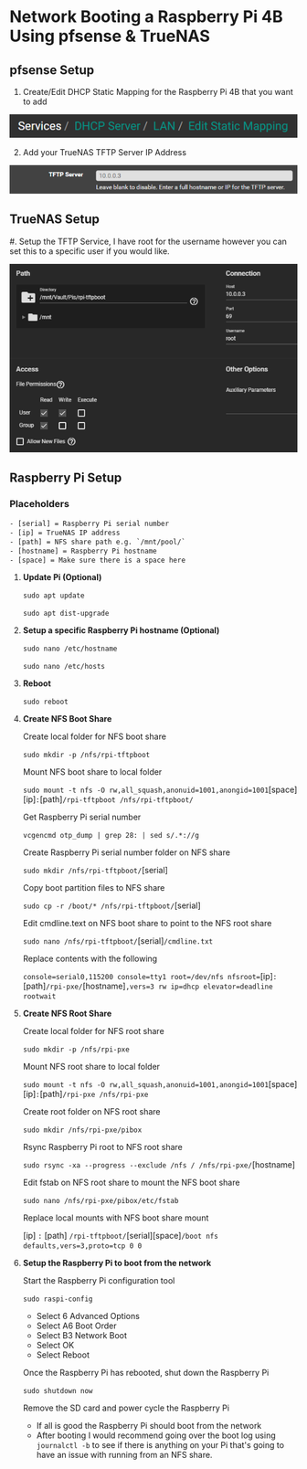 # Network Booting a Raspberry Pi 4B Using pfsense & TrueNAS

## pfsense Setup

1. Create/Edit DHCP Static Mapping for the Raspberry Pi 4B that you want to add

![Image](https://github.com/Rustyb0y/pi_pxe/blob/master/images/chrome_twXjfWi6sZ.png)

2. Add your TrueNAS TFTP Server IP Address

![Image 2](https://github.com/Rustyb0y/pi_pxe/blob/master/images/chrome_HLhIPvvha0.png)

## TrueNAS Setup

#. Setup the TFTP Service, I have root for the username however you can set this to a specific user if you would like.

![Image3](https://github.com/Rustyb0y/pi_pxe/blob/master/images/chrome_YUfjVpVHqh.png)

## Raspberry Pi Setup

### Placeholders

    - [serial] = Raspberry Pi serial number
    - [ip] = TrueNAS IP address
    - [path] = NFS share path e.g. `/mnt/pool/`
    - [hostname] = Raspberry Pi hostname
    - [space] = Make sure there is a space here

1. **Update Pi (Optional)**

    `sudo apt update`

    `sudo apt dist-upgrade`

2. **Setup a specific Raspberry Pi hostname (Optional)**

    `sudo nano /etc/hostname`

    `sudo nano /etc/hosts`

3. **Reboot**

    `sudo reboot`

4. **Create NFS Boot Share**

    Create local folder for NFS boot share
    
    `sudo mkdir -p /nfs/rpi-tftpboot`

    Mount NFS boot share to local folder
    
    `sudo mount -t nfs -O rw,all_squash,anonuid=1001,anongid=1001`[space][ip]`:`[path]`/rpi-tftpboot /nfs/rpi-tftpboot/`

    Get Raspberry Pi serial number 
    
    `vcgencmd otp_dump | grep 28: | sed s/.*://g`

    Create Raspberry Pi serial number folder on NFS share
    
    `sudo mkdir /nfs/rpi-tftpboot/`[serial]

    Copy boot partition files to NFS share
	
    `sudo cp -r /boot/* /nfs/rpi-tftpboot/`[serial]

    Edit cmdline.text on NFS boot share to point to the NFS root share
	
    `sudo nano /nfs/rpi-tftpboot/`[serial]`/cmdline.txt`
		
    Replace contents with the following
        
    `console=serial0,115200 console=tty1 root=/dev/nfs nfsroot=`[ip]`:`[path]`/rpi-pxe/`[hostname]`,vers=3 rw ip=dhcp elevator=deadline rootwait`

5. **Create NFS Root Share**

    Create local folder for NFS root share
    
    `sudo mkdir -p /nfs/rpi-pxe`

    Mount NFS root share to local folder

	`sudo mount -t nfs -O rw,all_squash,anonuid=1001,anongid=1001`[space][ip]`:`[path]`/rpi-pxe /nfs/rpi-pxe`

    Create root folder on NFS root share

	`sudo mkdir /nfs/rpi-pxe/pibox`

    Rsync Raspberry Pi root to NFS root share

	`sudo rsync -xa --progress --exclude /nfs / /nfs/rpi-pxe/`[hostname]

    Edit fstab on NFS root share to mount the NFS boot share

	`sudo nano /nfs/rpi-pxe/pibox/etc/fstab`

    Replace local mounts with NFS boot share mount

	[ip] `:` [path] `/rpi-tftpboot/`[serial][space]`/boot nfs defaults,vers=3,proto=tcp 0 0`

6. **Setup the Raspberry Pi to boot from the network**

    Start the Raspberry Pi configuration tool

    `sudo raspi-config`

    - Select 6 Advanced Options
    - Select A6 Boot Order
    - Select B3 Network Boot
    - Select OK
    - Select Reboot

    Once the Raspberry Pi has rebooted, shut down the Raspberry Pi

    `sudo shutdown now`

    Remove the SD card and power cycle the Raspberry Pi

    - If all is good the Raspberry Pi should boot from the network
    - After booting I would recommend going over the boot log using `journalctl -b` to see if there is anything on your Pi that's going to have an issue with running from an NFS share.
